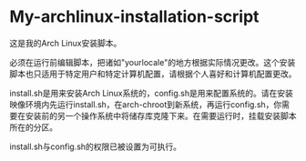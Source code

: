 # My-archlinux-installation-script

这是我的Arch Linux安装脚本。

必须在运行前编辑脚本，把诸如"yourlocale"的地方根据实际情况更改。这个安装脚本也只适用于特定用户和特定计算机配置，请根据个人喜好和计算机配置更改。

install.sh是用来安装Arch Linux系统的，config.sh是用来配置系统的。请在安装映像环境内先运行install.sh，在arch-chroot到新系统，再运行config.sh，你需要在安装前的另一个操作系统中将储存库克隆下来。在需要运行时，挂载安装脚本所在的分区。

install.sh与config.sh的权限已被设置为可执行。
